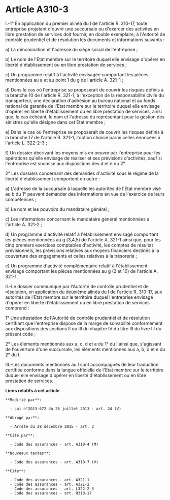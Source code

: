 # Article A310-3

I.-1° En application du premier alinéa du I de l'article R. 310-17, toute entreprise projetant d'ouvrir une succursale ou
d'exercer des activités en libre prestation de services doit fournir, en double exemplaire, à l'Autorité de contrôle
prudentiel et de résolution les documents et informations suivants : 

a) La dénomination et l'adresse du siège social de l'entreprise ; 

b) Le nom de l'Etat membre sur le territoire duquel elle envisage d'opérer en liberté d'établissement ou en libre prestation
de services ; 

c) Un programme relatif à l'activité envisagée comportant les pièces mentionnées au a et au point 1 du g de l'article A.
321-1 ; 

d) Dans le cas où l'entreprise se proposerait de couvrir les risques définis à la branche 10 de l'article R. 321-1, à
l'exception de la responsabilité civile du transporteur, une déclaration d'adhésion au bureau national et au fonds national
de garantie de l'Etat membre sur le territoire duquel elle envisage d'opérer en liberté d'établissement ou en libre
prestation de services, ainsi que, le cas échéant, le nom et l'adresse du représentant pour la gestion des sinistres qu'elle
désigne dans cet Etat membre ; 

e) Dans le cas où l'entreprise se proposerait de couvrir les risques définis à la branche 17 de l'article R. 321-1, l'option
choisie parmi celles énoncées à l'article L. 322-2-3 ; 

f) Un dossier décrivant les moyens mis en oeuvre par l'entreprise pour les opérations qu'elle envisage de réaliser et ses
prévisions d'activités, sauf si l'entreprise est soumise aux dispositions des d et e du 2°. 

2° Les dossiers concernant des demandes d'activité sous le régime de la liberté d'établissement comportent en outre : 

a) L'adresse de la succursale à laquelle les autorités de l'Etat membre visé au b du 1° peuvent demander des informations en
vue de l'exercice de leurs compétences ; 

b) Le nom et les pouvoirs du mandataire général ; 

c) Les informations concernant le mandataire général mentionnées à l'article A. 321-2 ; 

d) Un programme d'activité relatif à l'établissement envisagé comportant les pièces mentionnées au g (3,4,5) de l'article A.
321-1 ainsi que, pour les cinq premiers exercices comptables d'activité, les comptes de résultat prévisionnels, les
prévisions relatives aux moyens financiers destinés à la couverture des engagements et celles relatives à la trésorerie ; 

e) Un programme d'activité complémentaire relatif à l'établissement envisagé comportant les pièces mentionnées au g (2 et 10)
de l'article A. 321-1. 

II.-Le dossier communiqué par l'Autorité de contrôle prudentiel et de résolution, en application du deuxième alinéa du I de
l'article R. 310-17, aux autorités de l'Etat membre sur le territoire duquel l'entreprise envisage d'opérer en liberté
d'établissement ou en libre prestation de services comprend : 

1° Une attestation de l'Autorité de contrôle prudentiel et de résolution certifiant que l'entreprise dispose de la marge de
solvabilité conformément aux dispositions des sections II ou III du chapitre IV du titre III du livre III du présent code ; 

2° Les éléments mentionnés aux a, c, d et e du 1° du I ainsi que, s'agissant de l'ouverture d'une succursale, les éléments
mentionnés aux a, b, d et e du 2° du I. 

III.-Les documents mentionnés au I sont accompagnés de leur traduction certifiée conforme dans la langue officielle de l'Etat
membre sur le territoire duquel elle envisage d'opérer en liberté d'établissement ou en libre prestation de services.

**Liens relatifs à cet article**

	**Modifié par**:

	  - Loi n°2013-672 du 26 juillet 2013 - art. 24 (V)

	**Abrogé par**:

	  - Arrêté du 28 décembre 2015 - art. 2

	**Cité par**:

	  - Code des assurances - art. A310-4 (M)

	**Nouveaux textes**:

	  - Code des assurances - art. A310-7 (V)

	**Cite**:

	  - Code des assurances - art. A321-1
	  - Code des assurances - art. A321-2
	  - Code des assurances - art. L322-2-3
	  - Code des assurances - art. R310-17
